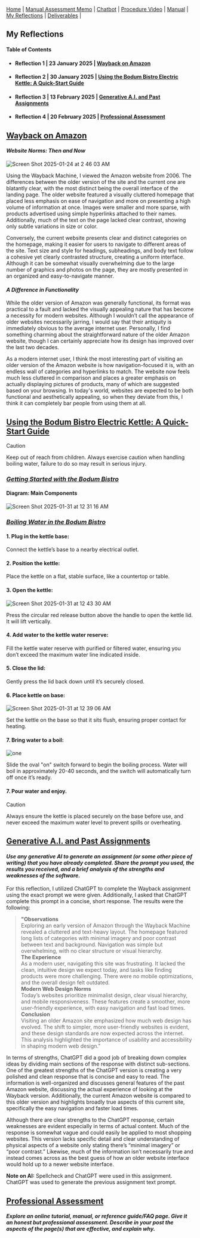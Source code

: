 [Home](index.md) | [Manual Assessment Memo](manual_assessment_memo.md) | [Chatbot](chatbot.md) | [Procedure Video](procedure_video.md) | [Manual](manual.md) | [My Reflections](reflective_blogs.md) | [Deliverables](deliverable1.md) |

## My Reflections 
#### Table of Contents 
- #### Reflection 1 | 23 January 2025 | [Wayback on Amazon](#wayback-on-amazon)
- #### Reflection 2 | 30 January 2025 | [Using the Bodum Bistro Electric Kettle: A Quick-Start Guide](#using-the-bodum-bistro-electric-kettle-a-quick-start-guide)
- #### Reflection 3 | 13 February 2025 | [Generative A.I. and Past Assignments](#generative-ai-and-past-assignments)
- #### Reflection 4 | 20 February 2025 | [Professional Assessment](#professional-assessment)
  
## [Wayback on Amazon](#wayback-on-amazon)

#### *Website Norms: Then and Now*
![Screen Shot 2025-01-24 at 2 46 03 AM](https://github.com/user-attachments/assets/28747a2f-1a5b-4ea4-93c4-7abc68cb60a0)

<p>Using the Wayback Machine, I viewed the Amazon website from 2006. The differences between the older version of the site and the current one are blatantly clear, with the most distinct being the overall interface of the landing page. The older website featured a visually cluttered homepage that placed less emphasis on ease of navigation and more on presenting a high volume of information at once. Images were smaller and more sparse, with products advertised using simple hyperlinks attached to their names. Additionally, much of the text on the page lacked clear contrast, showing only subtle variations in size or color.</p>

Conversely, the current website presents clear and distinct categories on the homepage, making it easier for users to navigate to different areas of the site. Text size and style for headings, subheadings, and body text follow a cohesive yet clearly contrasted structure, creating a uniform interface. Although it can be somewhat visually overwhelming due to the large number of graphics and photos on the page, they are mostly presented in an organized and easy-to-navigate manner.
  
#### *A Difference in Functionality*

<p>While the older version of Amazon was generally functional, its format was practical to a fault and lacked the visually appealing nature that has become a necessity for modern websites. Although I wouldn’t call the appearance of older websites necessarily jarring, I would say that their antiquity is immediately obvious to the average internet user. Personally, I find something charming about the straightforward nature of the older Amazon website, though I can certainly appreciate how its design has improved over the last two decades.</p>

As a modern internet user, I think the most interesting part of visiting an older version of the Amazon website is how navigation-focused it is, with an endless wall of categories and hyperlinks to match. The website now feels much less cluttered in comparison and places a greater emphasis on actually displaying pictures of products, many of which are suggested based on your browsing. In today's world, websites are expected to be both functional and aesthetically appealing, so when they deviate from this, I think it can completely bar people from using them at all.



## [Using the Bodum Bistro Electric Kettle: A Quick-Start Guide](#using-the-bodum-bistro-electric-kettle-a-quick-start-guide)


> [!CAUTION]
> Keep out of reach from children. Always exercise caution when handling boiling water, failure to do so may result in serious injury.
### <ins>*Getting Started with the Bodum Bistro*</ins>

#### Diagram: Main Components
![Screen Shot 2025-01-31 at 12 31 16 AM](https://github.com/user-attachments/assets/7b9efbcb-8cea-4718-a11a-7156d4836c00)


### <ins>*Boiling Water in the Bodum Bistro*</ins>
#### 1. Plug in the kettle base: 
Connect the kettle’s base to a nearby electrical outlet.
#### 2. Position the kettle: 
Place the kettle on a flat, stable surface, like a countertop or table.
#### 3. Open the kettle: 

![Screen Shot 2025-01-31 at 12 43 30 AM](https://github.com/user-attachments/assets/797c9d77-e75c-4083-8ad1-6813937c79ba)

Press the circular red release button above the handle to open the kettle lid. It will lift vertically.
#### 4. Add water to the kettle water reserve: 
Fill the kettle water reserve with purified or filtered water, ensuring you don’t exceed the maximum water line indicated inside.
#### 5. Close the lid: 
Gently press the lid back down until it’s securely closed.
#### 6. Place kettle on base: 

![Screen Shot 2025-01-31 at 12 39 06 AM](https://github.com/user-attachments/assets/99ad970d-0f29-4cb5-b751-83389a84ec07)

Set the kettle on the base so that it sits flush, ensuring proper contact for heating.

#### 7. Bring water to a boil: 

![one](https://github.com/user-attachments/assets/62c84d30-ae4d-4a77-90d9-7ca3045fe61e)

Slide the oval "on" switch forward to begin the boiling process. Water will boil in approximately 20-40 seconds, and the switch will automatically turn off once it’s ready.

#### 7. Pour water and enjoy.    
> [!CAUTION]
> Always ensure the kettle is placed securely on the base before use, and never exceed the maximum water level to prevent spills or overheating.



##  [Generative A.I. and Past Assignments](#generative-ai-and-past-assignments)

#### *Use any generative AI to generate an assignment (or some other piece of writing) that you have already completed. Share the prompt you used, the results you received, and a brief analysis of the strengths and weaknesses of the software.*

For this reflection, I utilized ChatGPT to complete the Wayback assignment using the exact prompt we were given. Additionally, I asked that ChatGPT complete this prompt in a concise, short response. The results were the following:

> **"Observations**  
> Exploring an early version of Amazon through the Wayback Machine revealed a cluttered and text-heavy layout. The homepage featured long lists of categories with minimal imagery and poor contrast between text and background. Navigation was simple but overwhelming, with no clear structure or visual hierarchy.  
> **The Experience**  
> As a modern user, navigating this site was frustrating. It lacked the clean, intuitive design we expect today, and tasks like finding products were more challenging. There were no mobile optimizations, and the overall design felt outdated.  
> **Modern Web Design Norms**  
> Today’s websites prioritize minimalist design, clear visual hierarchy, and mobile responsiveness. These features create a smoother, more user-friendly experience, with easy navigation and fast load times.  
> **Conclusion**  
> Visiting an older Amazon site emphasized how much web design has evolved. The shift to simpler, more user-friendly websites is evident, and these design standards are now expected across the internet. This analysis highlighted the importance of usability and accessibility in shaping modern web design."

In terms of strengths, ChatGPT did a good job of breaking down complex ideas by dividing main sections of the response with distinct sub-sections. One of the greatest strengths of the ChatGPT version is creating a very polished and clean response that is concise and easy to read. The information is well-organized and discusses general features of the past Amazon website, discussing the actual experience of looking at the Wayback version. Additionally, the current Amazon website is compared to this older version and highlights broadly true aspects of this current site, specifically the easy navigation and faster load times.

Although there are clear strengths to the ChatGPT response, certain weaknesses are evident especially in terms of actual content. Much of the response is somewhat vague and could easily be applied to most shopping websites. This version lacks specific detail and clear understanding of physical aspects of a website only stating there’s “minimal imagery” or “poor contrast.” Likewise, much of the information isn’t necessarily true and instead comes across as the best guess of how an older website interface would hold up to a newer website interface.

**Note on AI:** Spellcheck and ChatGPT were used in this assignment. ChatGPT was used to generate the previous assignment text prompt.

## [Professional Assessment](#professional-assessment)
#### *Explore an online tutorial, manual, or reference guide/FAQ page. Give it an honest but professional assessment. Describe in your post the aspects of the page(s) that are effective, and explain why.*
